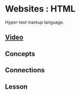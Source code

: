 # Websites : HTML
Hyper-text markup language.

## [Video]()

## Concepts

## Connections

## Lesson
